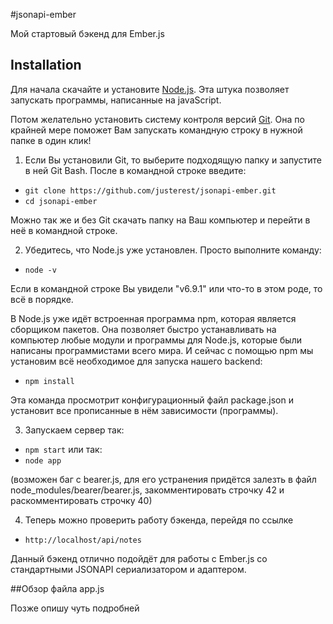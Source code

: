 #jsonapi-ember

Мой стартовый бэкенд для Ember.js

## Installation

Для начала скачайте и установите <a href="https://nodejs.org/en/">Node.js</a>.
Эта штука позволяет запускать программы, написанные на javaScript.

Потом желательно установить систему контроля версий <a href="https://git-scm.com/downloads">Git</a>.
Она по крайней мере поможет Вам запускать командную строку в нужной папке в один клик!

1) Если Вы установили Git, то выберите подходящую папку и запустите в ней Git Bash. После в командной строке введите:

* `git clone https://github.com/justerest/jsonapi-ember.git`
* `cd jsonapi-ember`

Можно так же и без Git скачать папку на Ваш компьютер и перейти в неё в командной строке.

2) Убедитесь, что Node.js уже установлен. Просто выполните команду:

* `node -v`

Если в командной строке Вы увидели "v6.9.1" или что-то в этом роде, то всё в порядке.

В Node.js уже идёт встроенная программа npm, которая является сборщиком пакетов. Она позволяет быстро устанавливать на компьютер любые модули и программы для Node.js, которые были написаны программистами всего мира.
И сейчас с помощью npm мы установим всё необходимое для запуска нашего backend:
* `npm install`

Эта команда просмотрит конфигурационный файл package.json и установит все прописанные в нём зависимости (программы).

3) Запускаем сервер так:

* `npm start`
или так:
* `node app`

(возможен баг с bearer.js, для его устранения придётся залезть в файл node_modules/bearer/bearer.js, закомментировать строчку 42 и раскомментировать строчку 40)

4) Теперь можно проверить работу бэкенда, перейдя по ссылке

* `http://localhost/api/notes`

Данный бэкенд отлично подойдёт для работы с Ember.js со стандартными JSONAPI сериализатором и адаптером.

##Обзор файла app.js

Позже опишу чуть подробней